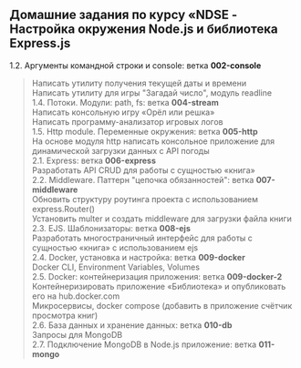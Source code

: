 ## Домашние задания по курсу «NDSE - Настройка окружения Node.js и библиотека Express.js

1.2. Аргументы командной строки и console: ветка **002-console**  
> Написать утилиту получения текущей даты и времени  
> Написать утилиту для игры "Загадай число", модуль readline  
1.4. Потоки. Модули: path, fs: ветка **004-stream**  
> Написать консольную игру «Орёл или решка»  
> Написать программу-анализатор игровых логов  
1.5. Http module. Переменные окружения: ветка **005-http**  
> На основе модуля http написать консольное приложение для динамической загрузки данных с API погоды  
2.1. Express: ветка **006-express**  
> Разработать API CRUD для работы с сущностью «книга»  
2.2. Middleware. Паттерн "цепочка обязанностей": ветка **007-middleware**  
> Обновить структуру роутинга проекта с использованием express.Router()  
> Установить multer и создать middleware для загрузки файла книги  
2.3. EJS. Шаблонизаторы: ветка **008-ejs**  
> Разработать многостраничный интерфейс для работы с сущностью «книга» с использованием ejs  
2.4. Docker, установка и настройка: ветка **009-docker**  
> Docker CLI, Environment Variables, Volumes  
2.5. Docker: контейнеризация приложения: ветка **009-docker-2**  
> Контейнеризировать приложение «Библиотека» и опубликовать его на hub.docker.com  
> Микросервисы, docker compose (добавить в приложение счётчик просмотра книг)  
2.6. База данных и хранение данных: ветка **010-db**  
> Запросы для MongoDB  
2.7. Подключение MongoDB в Node.js приложение: ветка **011-mongo**  
